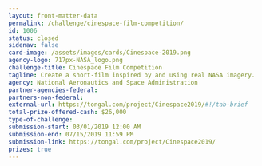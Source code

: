 ```yaml
---
layout: front-matter-data
permalink: /challenge/cinespace-film-competition/
id: 1006
status: closed
sidenav: false
card-image: /assets/images/cards/Cinespace-2019.png
agency-logo: 717px-NASA_logo.png
challenge-title: Cinespace Film Competition
tagline: Create a short-film inspired by and using real NASA imagery.
agency: National Aeronautics and Space Administration
partner-agencies-federal: 
partners-non-federal: 
external-url: https://tongal.com/project/Cinespace2019/#!/tab-brief
total-prize-offered-cash: $26,000
type-of-challenge: 
submission-start: 03/01/2019 12:00 AM
submission-end: 07/15/2019 11:59 PM
submission-link: https://tongal.com/project/Cinespace2019/
prizes: true
---
```




